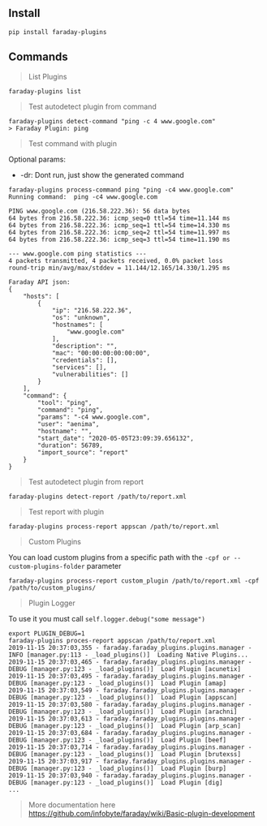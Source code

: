 ## Install

```shell script
pip install faraday-plugins
```

## Commands

> List Plugins

```shell script
faraday-plugins list
```

> Test autodetect plugin from command

```shell script
faraday-plugins detect-command "ping -c 4 www.google.com"
> Faraday Plugin: ping
```

> Test command with plugin

Optional params:

- -dr: Dont run, just show the generated command
```shell script
faraday-plugins process-command ping "ping -c4 www.google.com"
Running command:  ping -c4 www.google.com

PING www.google.com (216.58.222.36): 56 data bytes
64 bytes from 216.58.222.36: icmp_seq=0 ttl=54 time=11.144 ms
64 bytes from 216.58.222.36: icmp_seq=1 ttl=54 time=14.330 ms
64 bytes from 216.58.222.36: icmp_seq=2 ttl=54 time=11.997 ms
64 bytes from 216.58.222.36: icmp_seq=3 ttl=54 time=11.190 ms

--- www.google.com ping statistics ---
4 packets transmitted, 4 packets received, 0.0% packet loss
round-trip min/avg/max/stddev = 11.144/12.165/14.330/1.295 ms

Faraday API json:
{
    "hosts": [
        {
            "ip": "216.58.222.36",
            "os": "unknown",
            "hostnames": [
                "www.google.com"
            ],
            "description": "",
            "mac": "00:00:00:00:00:00",
            "credentials": [],
            "services": [],
            "vulnerabilities": []
        }
    ],
    "command": {
        "tool": "ping",
        "command": "ping",
        "params": "-c4 www.google.com",
        "user": "aenima",
        "hostname": "",
        "start_date": "2020-05-05T23:09:39.656132",
        "duration": 56789,
        "import_source": "report"
    }
}
```

> Test autodetect plugin from report

```shell script
faraday-plugins detect-report /path/to/report.xml
```


> Test report with plugin

```shell script
faraday-plugins process-report appscan /path/to/report.xml
```

> Custom Plugins

You can load custom plugins from a specific path with the ```-cpf or --custom-plugins-folder``` parameter
```shell script
faraday-plugins process-report custom_plugin /path/to/report.xml -cpf /path/to/custom_plugins/
```

> Plugin Logger

To use it you must call ```self.logger.debug("some message")```

```shell script
export PLUGIN_DEBUG=1
faraday-plugins proces-report appscan /path/to/report.xml
2019-11-15 20:37:03,355 - faraday.faraday_plugins.plugins.manager - INFO [manager.py:113 - _load_plugins()]  Loading Native Plugins...
2019-11-15 20:37:03,465 - faraday.faraday_plugins.plugins.manager - DEBUG [manager.py:123 - _load_plugins()]  Load Plugin [acunetix]
2019-11-15 20:37:03,495 - faraday.faraday_plugins.plugins.manager - DEBUG [manager.py:123 - _load_plugins()]  Load Plugin [amap]
2019-11-15 20:37:03,549 - faraday.faraday_plugins.plugins.manager - DEBUG [manager.py:123 - _load_plugins()]  Load Plugin [appscan]
2019-11-15 20:37:03,580 - faraday.faraday_plugins.plugins.manager - DEBUG [manager.py:123 - _load_plugins()]  Load Plugin [arachni]
2019-11-15 20:37:03,613 - faraday.faraday_plugins.plugins.manager - DEBUG [manager.py:123 - _load_plugins()]  Load Plugin [arp_scan]
2019-11-15 20:37:03,684 - faraday.faraday_plugins.plugins.manager - DEBUG [manager.py:123 - _load_plugins()]  Load Plugin [beef]
2019-11-15 20:37:03,714 - faraday.faraday_plugins.plugins.manager - DEBUG [manager.py:123 - _load_plugins()]  Load Plugin [brutexss]
2019-11-15 20:37:03,917 - faraday.faraday_plugins.plugins.manager - DEBUG [manager.py:123 - _load_plugins()]  Load Plugin [burp]
2019-11-15 20:37:03,940 - faraday.faraday_plugins.plugins.manager - DEBUG [manager.py:123 - _load_plugins()]  Load Plugin [dig]
...
```


> More documentation here https://github.com/infobyte/faraday/wiki/Basic-plugin-development
